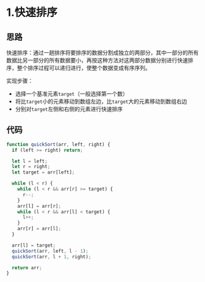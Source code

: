 # 1.快速排序

## 思路

快速排序：通过一趟排序将要排序的数据分割成独立的两部分，其中一部分的所有数据比另一部分的所有数据要小，再按这种方法对这两部分数据分别进行快速排序，整个排序过程可以递归进行，使整个数据变成有序序列。

实现步骤：

- 选择一个基准元素`target`（一般选择第一个数）
- 将比`target`小的元素移动到数组左边，比`target`大的元素移动到数组右边
- 分别对`target`左侧和右侧的元素进行快速排序

## 代码

~~~js
function quickSort(arr, left, right) {
  if (left >= right) return;

  let l = left;
  let r = right;
  let target = arr[left];

  while (l < r) {
    while (l < r && arr[r] >= target) {
      r--;
    }
    arr[l] = arr[r];
    while (l < r && arr[l] < target) {
      l++;
    }
    arr[r] = arr[l];
  }

  arr[l] = target;
  quickSort(arr, left, l - 1);
  quickSort(arr, l + 1, right);

  return arr;
}
~~~

